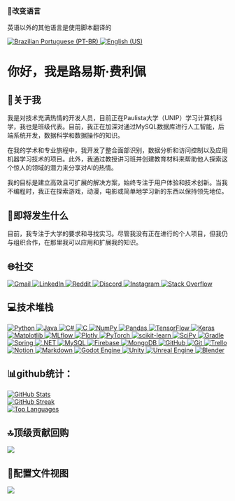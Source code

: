 <h3>📖改变语言</h3>
<p>英语以外的其他语言是使用脚本翻译的</p>
<a href="https://github.com/Luis01Felipe/Luis01Felipe/blob/main/README_ptbr.md" target="_blank">
<img alt="Brazilian Portuguese (PT-BR)" src="https://img.shields.io/badge/Brazilian_Portuguese_%F0%9F%87%A7%F0%9F%87%B7-%237289DA.svg?logo=portuguese&amp;logoColor=white"/>
</a>
<a href="https://github.com/Luis01Felipe/Luis01Felipe/blob/main/README.md" target="_blank">
<img alt="English (US)" src="https://img.shields.io/badge/English_%F0%9F%87%BA%F0%9F%87%B8-%2300A400.svg?logo=english&amp;logoColor=white"/>
</a>
<h1>你好，我是路易斯·费利佩</h1>
<div>
<h2>💫关于我</h2>
<p>我是对技术充满热情的开发人员，目前正在Paulista大学（UNIP）学习计算机科学，我也是班级代表。目前，我正在加深对通过MySQL数据库进行人工智能，后端系统开发，数据科学和数据操作的知识。</p>
<p>在我的学术和专业旅程中，我开发了整合面部识别，数据分析和访问控制以及应用机器学习技术的项目。此外，我通过教授讲习班并创建教育材料来帮助他人探索这个惊人的领域的潜力来分享对AI的热情。</p>
<p>我的目标是建立高效且可扩展的解决方案，始终专注于用户体验和技术创新。当我不编程时，我正在探索游戏，动漫，电影或简单地学习新的东西以保持领先地位。</p>
<h2>🔭即将发生什么</h2>
<p>目前，我专注于大学的要求和寻找实习。尽管我没有正在进行的个人项目，但我仍与组织合作，在那里我可以应用和扩展我的知识。</p>
</div>
<div>
<h2>🌐社交</h2>
<a href="mailto:luislf.tlhf@gmail.com" target="_blank">
<img alt="Gmail" src="https://img.shields.io/badge/Gmail-%237289DA.svg?logo=gmail&amp;logoColor=white"/>
</a>
<a href="https://www.linkedin.com/in/luis-felipe-moraes-gomes-couto-b10781201/" target="_blank">
<img alt="LinkedIn" src="https://img.shields.io/badge/LinkedIn-%230077B5.svg?logo=linkedin&amp;logoColor=white"/>
</a>
<a href="https://reddit.com/user/Patient_Score_4258" target="_blank">
<img alt="Reddit" src="https://img.shields.io/badge/Reddit-%23FF4500.svg?logo=reddit&amp;logoColor=white"/>
</a>
<a href="https://discord.com/users/394443790766702593" target="_blank">
<img alt="Discord" src="https://img.shields.io/badge/Discord-%237289DA.svg?logo=discord&amp;logoColor=white"/>
</a>
<a href="https://instagram.com/luis0.0felipe" target="_blank">
<img alt="Instagram" src="https://img.shields.io/badge/Instagram-%23E4405F.svg?logo=instagram&amp;logoColor=white"/>
</a>
<a href="https://stackoverflow.com/users/11553104" target="_blank">
<img alt="Stack Overflow" src="https://img.shields.io/badge/Stack%20Overflow-%23FE7A16.svg?logo=stack-overflow&amp;logoColor=white"/>
</a>
</div>
<div>
<h2>💻技术堆栈</h2>
<a href="https://www.python.org/" target="_blank">
<img alt="Python" src="https://img.shields.io/badge/python-%233776AB.svg?style=for-the-badge&amp;logo=python&amp;logoColor=white"/>
</a>
<a href="https://openjdk.java.net/" target="_blank">
<img alt="Java" src="https://img.shields.io/badge/java-%23ED8B00.svg?style=for-the-badge&amp;logo=openjdk&amp;logoColor=white"/>
</a>
<a href="https://learn.microsoft.com/en-us/dotnet/csharp/" target="_blank">
<img alt="C#" src="https://img.shields.io/badge/c%23-%23239120.svg?style=for-the-badge&amp;logo=csharp&amp;logoColor=white"/>
</a>
<a href="https://learn.microsoft.com/en-us/cpp/" target="_blank">
<img alt="C" src="https://img.shields.io/badge/c-%2300599C.svg?style=for-the-badge&amp;logo=c&amp;logoColor=white"/>
</a>
<a href="https://numpy.org/" target="_blank">
<img alt="NumPy" src="https://img.shields.io/badge/numpy-%23013243.svg?style=for-the-badge&amp;logo=numpy&amp;logoColor=white"/>
</a>
<a href="https://pandas.pydata.org/" target="_blank">
<img alt="Pandas" src="https://img.shields.io/badge/pandas-%23150458.svg?style=for-the-badge&amp;logo=pandas&amp;logoColor=white"/>
</a>
<a href="https://tensorflow.org/" target="_blank">
<img alt="TensorFlow" src="https://img.shields.io/badge/TensorFlow-%23FF6F00.svg?style=for-the-badge&amp;logo=TensorFlow&amp;logoColor=white"/>
</a>
<a href="https://keras.io/" target="_blank">
<img alt="Keras" src="https://img.shields.io/badge/Keras-%23D00000.svg?style=for-the-badge&amp;logo=Keras&amp;logoColor=white"/>
</a>
<a href="https://matplotlib.org/" target="_blank">
<img alt="Matplotlib" src="https://img.shields.io/badge/Matplotlib-%23ffffff.svg?style=for-the-badge&amp;logo=Matplotlib&amp;logoColor=black"/>
</a>
<a href="https://mlflow.org/" target="_blank">
<img alt="MLflow" src="https://img.shields.io/badge/mlflow-%23d9ead3.svg?style=for-the-badge&amp;logo=numpy&amp;logoColor=blue"/>
</a>
<a href="https://plotly.com/" target="_blank">
<img alt="Plotly" src="https://img.shields.io/badge/Plotly-%233F4F75.svg?style=for-the-badge&amp;logo=plotly&amp;logoColor=white"/>
</a>
<a href="https://pytorch.org/" target="_blank">
<img alt="PyTorch" src="https://img.shields.io/badge/PyTorch-%23EE4C2C.svg?style=for-the-badge&amp;logo=PyTorch&amp;logoColor=white"/>
</a>
<a href="https://scikit-learn.org/" target="_blank">
<img alt="scikit-learn" src="https://img.shields.io/badge/scikit--learn-%23F7931E.svg?style=for-the-badge&amp;logo=scikit-learn&amp;logoColor=white"/>
</a>
<a href="https://scipy.org/" target="_blank">
<img alt="SciPy" src="https://img.shields.io/badge/SciPy-%230C55A5.svg?style=for-the-badge&amp;logo=scipy&amp;logoColor=%white"/>
</a>
<a href="https://gradle.org/" target="_blank">
<img alt="Gradle" src="https://img.shields.io/badge/Gradle-02303A.svg?style=for-the-badge&amp;logo=Gradle&amp;logoColor=white"/>
</a>
<a href="https://spring.io/" target="_blank">
<img alt="Spring" src="https://img.shields.io/badge/spring-%236DB33F.svg?style=for-the-badge&amp;logo=spring&amp;logoColor=white"/>
</a>
<a href="https://dotnet.microsoft.com/" target="_blank">
<img alt=".NET" src="https://img.shields.io/badge/.NET-5C2D91?style=for-the-badge&amp;logo=.net&amp;logoColor=white"/>
</a>
<a href="https://www.mysql.com/" target="_blank">
<img alt="MySQL" src="https://img.shields.io/badge/mysql-4479A1.svg?style=for-the-badge&amp;logo=mysql&amp;logoColor=white"/>
</a>
<a href="https://firebase.google.com/" target="_blank">
<img alt="Firebase" src="https://img.shields.io/badge/firebase-%23039BE5.svg?style=for-the-badge&amp;logo=firebase"/>
</a>
<a href="https://www.mongodb.com/" target="_blank">
<img alt="MongoDB" src="https://img.shields.io/badge/MongoDB-%234ea94b.svg?style=for-the-badge&amp;logo=mongodb&amp;logoColor=white"/>
</a>
<a href="https://github.com/" target="_blank">
<img alt="GitHub" src="https://img.shields.io/badge/github-%23121011.svg?style=for-the-badge&amp;logo=github&amp;logoColor=white"/>
</a>
<a href="https://git-scm.com/" target="_blank">
<img alt="Git" src="https://img.shields.io/badge/git-%23F05033.svg?style=for-the-badge&amp;logo=git&amp;logoColor=white"/>
</a>
<a href="https://trello.com/" target="_blank">
<img alt="Trello" src="https://img.shields.io/badge/Trello-%23026AA7.svg?style=for-the-badge&amp;logo=Trello&amp;logoColor=white"/>
</a>
<a href="https://notion.so/" target="_blank">
<img alt="Notion" src="https://img.shields.io/badge/Notion-%23000000.svg?style=for-the-badge&amp;logo=notion&amp;logoColor=white"/>
</a>
<a href="https://www.markdownguide.org/" target="_blank">
<img alt="Markdown" src="https://img.shields.io/badge/markdown-%23000000.svg?style=for-the-badge&amp;logo=markdown&amp;logoColor=white"/>
</a>
<a href="https://godotengine.org/" target="_blank">
<img alt="Godot Engine" src="https://img.shields.io/badge/GODOT-%23FFFFFF.svg?style=for-the-badge&amp;logo=godot-engine"/>
</a>
<a href="https://unity.com/" target="_blank">
<img alt="Unity" src="https://img.shields.io/badge/unity-%23000000.svg?style=for-the-badge&amp;logo=unity&amp;logoColor=white"/>
</a>
<a href="https://www.unrealengine.com/" target="_blank">
<img alt="Unreal Engine" src="https://img.shields.io/badge/unrealengine-%23313131.svg?style=for-the-badge&amp;logo=unrealengine&amp;logoColor=white"/>
</a>
<a href="https://www.blender.org/" target="_blank">
<img alt="Blender" src="https://img.shields.io/badge/blender-%23F5792A.svg?style=for-the-badge&amp;logo=blender&amp;logoColor=white"/>
</a>
</div>
<div>
<h2>📊github统计：</h2>
<a href="https://github.com/Luis01Felipe">
<img alt="GitHub Stats" src="https://github-readme-stats.vercel.app/api?username=Luis01Felipe&amp;theme=dracula&amp;hide_border=true&amp;include_all_commits=true&amp;count_private=false"/>
</a>
<br/>
<a href="https://git.io/streak-stats">
<img alt="GitHub Streak" src="https://github-readme-streak-stats.herokuapp.com?user=Luis01Felipe&amp;theme=darcula&amp;hide_border=true">
</img></a>
<br/>
<a href="https://github.com/Luis01Felipe">
<img alt="Top Languages" src="https://github-readme-stats.vercel.app/api/top-langs/?username=Luis01Felipe&amp;theme=dracula&amp;hide_border=true&amp;include_all_commits=true&amp;count_private=false&amp;layout=compact"/>
</a>
</div>
<div>
<h2>🔝顶级贡献回购</h2>
<a href="https://github.com/Luis01Felipe">
<img src="https://github-contributor-stats.vercel.app/api?username=Luis01Felipe&amp;limit=5&amp;theme=dracula&amp;combine_all_yearly_contributions=true"/>
</a>
</div>
<div>
<h2>🤝配置文件视图</h2>
<a href="https://visitcount.itsvg.in">
<img <="" a="" src="https://visitcount.itsvg.in/api?id=Luis01Felipe&amp;icon=0&amp;color=0"/>
</a></div>
